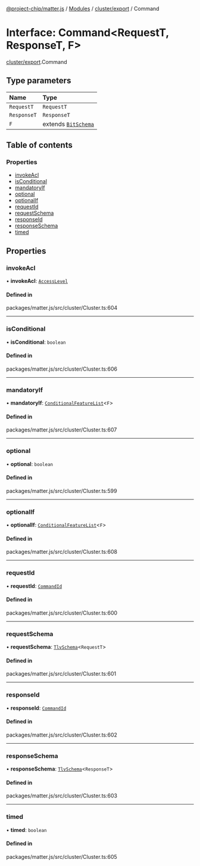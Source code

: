 [@project-chip/matter.js](../README.md) / [Modules](../modules.md) / [cluster/export](../modules/cluster_export.md) / Command

# Interface: Command<RequestT, ResponseT, F\>

[cluster/export](../modules/cluster_export.md).Command

## Type parameters

| Name | Type |
| :------ | :------ |
| `RequestT` | `RequestT` |
| `ResponseT` | `ResponseT` |
| `F` | extends [`BitSchema`](../modules/schema_export.md#bitschema) |

## Table of contents

### Properties

- [invokeAcl](cluster_export.Command.md#invokeacl)
- [isConditional](cluster_export.Command.md#isconditional)
- [mandatoryIf](cluster_export.Command.md#mandatoryif)
- [optional](cluster_export.Command.md#optional)
- [optionalIf](cluster_export.Command.md#optionalif)
- [requestId](cluster_export.Command.md#requestid)
- [requestSchema](cluster_export.Command.md#requestschema)
- [responseId](cluster_export.Command.md#responseid)
- [responseSchema](cluster_export.Command.md#responseschema)
- [timed](cluster_export.Command.md#timed)

## Properties

### invokeAcl

• **invokeAcl**: [`AccessLevel`](../enums/cluster_export.AccessLevel.md)

#### Defined in

packages/matter.js/src/cluster/Cluster.ts:604

___

### isConditional

• **isConditional**: `boolean`

#### Defined in

packages/matter.js/src/cluster/Cluster.ts:606

___

### mandatoryIf

• **mandatoryIf**: [`ConditionalFeatureList`](../modules/cluster_export.md#conditionalfeaturelist)<`F`\>

#### Defined in

packages/matter.js/src/cluster/Cluster.ts:607

___

### optional

• **optional**: `boolean`

#### Defined in

packages/matter.js/src/cluster/Cluster.ts:599

___

### optionalIf

• **optionalIf**: [`ConditionalFeatureList`](../modules/cluster_export.md#conditionalfeaturelist)<`F`\>

#### Defined in

packages/matter.js/src/cluster/Cluster.ts:608

___

### requestId

• **requestId**: [`CommandId`](../modules/datatype_export.md#commandid)

#### Defined in

packages/matter.js/src/cluster/Cluster.ts:600

___

### requestSchema

• **requestSchema**: [`TlvSchema`](../classes/tlv_export.TlvSchema.md)<`RequestT`\>

#### Defined in

packages/matter.js/src/cluster/Cluster.ts:601

___

### responseId

• **responseId**: [`CommandId`](../modules/datatype_export.md#commandid)

#### Defined in

packages/matter.js/src/cluster/Cluster.ts:602

___

### responseSchema

• **responseSchema**: [`TlvSchema`](../classes/tlv_export.TlvSchema.md)<`ResponseT`\>

#### Defined in

packages/matter.js/src/cluster/Cluster.ts:603

___

### timed

• **timed**: `boolean`

#### Defined in

packages/matter.js/src/cluster/Cluster.ts:605
